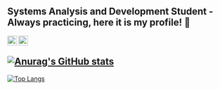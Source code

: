  Systems Analysis and Development Student - Always practicing, here it is my profile! :milky_way:  
---
<a target="_blank" href="https://www.linkedin.com/in/danilo-caj%C3%A9-560b84180/">
  <img align="left" alt="LinkdeIN" width="22px" src="https://cdn.jsdelivr.net/npm/simple-icons@v3/icons/linkedin.svg" /> 
</a>
<a target="_blank" href="mailto:cajedanilo@gmail.com">
  <img align="left" alt="Gmail" width="22px" src="https://cdn.jsdelivr.net/npm/simple-icons@v3/icons/gmail.svg" />
<br/>

![Anurag's GitHub stats](https://github-readme-stats.vercel.app/api?username=Dangog&show_icons=true&include_all_commits=true&hide_border=true&count_private=true)
---
[![Top Langs](https://github-readme-stats.vercel.app/api/top-langs/?username=Dangog&theme=graywhite&langs_count=10&hide=html,css)](https://github.com/anuraghazra/github-readme-stats)
  
